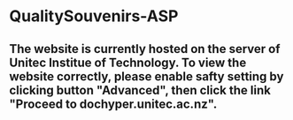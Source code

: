 # QualitySouvenirs-ASP

## The website is currently hosted on the server of Unitec Institue of Technology. To view the website correctly, please enable safty setting by clicking button "Advanced", then click the link "Proceed to dochyper.unitec.ac.nz".
